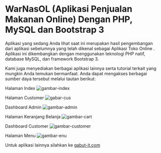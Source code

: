 # WarNasOL (Aplikasi Penjualan Makanan Online) Dengan PHP, MySQL dan Bootstrap 3

Aplikasi yang sedang Anda lihat saat ini merupakan hasil pengembangan dari aplikasi sebelumnya yang telah dikenal sebagai Aplikasi Toko Online . Aplikasi ini dikembangkan dengan menggunakan teknologi PHP natif, database MySQL, dan framework Bootstrap 3.

Kami juga menyediakan berbagai aplikasi lainnya serta tutorial terkait yang mungkin Anda temukan bermanfaat. Anda dapat mengakses berbagai sumber daya tersebut melalui tautan berikut:

Halaman Index
![gambar-index](https://user-images.githubusercontent.com/5027795/53283086-a88b9f00-3773-11e9-833a-2fa684a6bec9.png)

Halaman Customer
![gabar-cus](https://user-images.githubusercontent.com/5027795/53283125-146e0780-3774-11e9-9eec-7381388d600c.png)

Dashboard Admin
![gambar-admin](https://user-images.githubusercontent.com/5027795/53283126-15069e00-3774-11e9-88e2-3a0ac56d5e2b.png)

Halaman Keranjang Belanja
![gambar-cart](https://user-images.githubusercontent.com/5027795/53283127-15069e00-3774-11e9-9ecd-c903fa47232e.png)

Dashboard Customer
![gambar-customer](https://user-images.githubusercontent.com/5027795/53283128-15069e00-3774-11e9-99fd-6cf69545d06b.png)

Halaman Menu
![gambar-enu](https://user-images.githubusercontent.com/5027795/53283129-159f3480-3774-11e9-95b3-533c1d05d00b.png)

Untuk aplikasi lainnya silahkan ke [gabut-it.com](https://www.gabut-it.com/projects/)


